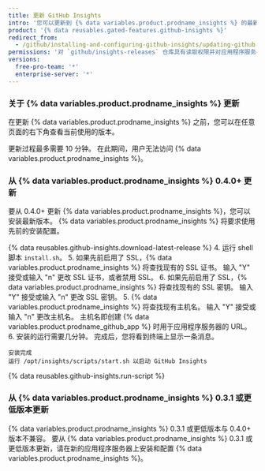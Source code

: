 ```yaml
---
title: 更新 GitHub Insights
intro: '您可以更新到 {% data variables.product.prodname_insights %} 的最新版本，体验功能改进和漏洞修复的好处。'
product: '{% data reusables.gated-features.github-insights %}'
redirect_from:
  - /github/installing-and-configuring-github-insights/updating-github-insights
permissions: '对 `github/insights-releases` 仓库具有读取权限并对应用程序服务器具有管理权限的人可更新 {% data variables.product.prodname_insights %}。'
versions:
  free-pro-team: '*'
  enterprise-server: '*'
---
```


### 关于 {% data variables.product.prodname_insights %} 更新

在更新 {% data variables.product.prodname_insights %} 之前，您可以在任意页面的右下角查看当前使用的版本。

更新过程最多需要 10 分钟。 在此期间，用户无法访问 {% data variables.product.prodname_insights %}。

### 从 {% data variables.product.prodname_insights %} 0.4.0+ 更新

要从 0.4.0+ 更新 {% data variables.product.prodname_insights %}，您可以安装最新版本。 {% data variables.product.prodname_insights %} 将要求使用先前的安装配置。

{% data reusables.github-insights.download-latest-release %}
4. 运行 shell 脚本 `install.sh`。
5. 如果先前启用了 SSL，{% data variables.product.prodname_insights %} 将查找现有的 SSL 证书。 输入 "Y" 接受或输入 "n" 更改 SSL 证书，或者禁用 SSL。
6. 如果先前启用了 SSL，{% data variables.product.prodname_insights %} 将查找现有的 SSL 密钥。 输入 "Y" 接受或输入 "n" 更改 SSL 密钥。
5. {% data variables.product.prodname_insights %} 将查找现有主机名。 输入 "Y" 接受或输入 "n" 更改主机名。 主机名即创建 {% data variables.product.prodname_github_app %} 时用于应用程序服务器的 URL。
6. 安装的运行需要几分钟。 完成后，您将看到终端上显示一条消息。
  ```
  安装完成
  运行 /opt/insights/scripts/start.sh 以启动 GitHub Insights
  ```
{% data reusables.github-insights.run-script %}

### 从 {% data variables.product.prodname_insights %} 0.3.1 或更低版本更新

{% data variables.product.prodname_insights %} 0.3.1 或更低版本与 0.4.0+ 版本不兼容。 要从 {% data variables.product.prodname_insights %} 0.3.1 或更低版本更新，请在新的应用程序服务器上安装和配置 {% data variables.product.prodname_insights %}。
